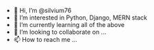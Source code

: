 - 👋 Hi, I’m @silvium76
- 👀 I’m interested in Python, Django, MERN stack
- 🌱 I’m currently learning all of the above
- 💞️ I’m looking to collaborate on ...
- 📫 How to reach me ...

<!---
silvium76/silvium76 is a ✨ special ✨ repository because its `README.md` (this file) appears on your GitHub profile.
You can click the Preview link to take a look at your changes.
--->
